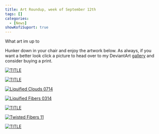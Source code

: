 ```yaml
---
title: Art Roundup, week of September 12th
tags: []
categories:
  - [News]
showKofiSuport: true
---
```

What art im up to<!-- more -->

Hunker down in your chair and enjoy the artwork below. As always, if you want a better look click a picture to head over to my DeviantArt [gallery](https://www.deviantart.com/stevenmeehan/gallery/all) and consider buying a print.

<div class="center">

[![TITLE](IMAGE-LINK "TITLE")](PAGE-URL)

</div>

<div class="center">

[![TITLE](IMAGE-LINK "TITLE")](PAGE-URL)

</div>

<div class="center">

[![Liquified Clouds 0714](IMAGE-LINK "Liquified Clouds 0714")](PAGE-URL)

</div>

<div class="center">

[![Liquified Fibers 0314](IMAGE-LINK "Liquified Fibers 0314")](PAGE-URL)

</div>

<div class="center">

[![TITLE](IMAGE-LINK "TITLE")](PAGE-URL)

</div>

<div class="center">

[![Twisted Fibers 11](IMAGE-LINK "Twisted Fibers 11")](PAGE-URL)

</div>

<div class="center">

[![TITLE](IMAGE-LINK "TITLE")](PAGE-URL)

</div>